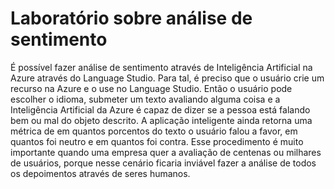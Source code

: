 # Laboratório sobre análise de sentimento
É possível fazer análise de sentimento através de Inteligência Artificial na Azure através do Language Studio. Para tal, é preciso que o usuário crie um recurso na Azure e o use no Language Studio. Então o usuário pode escolher o idioma, submeter um texto avaliando alguma coisa e a Inteligência Artificial da Azure é capaz de dizer se a pessoa está falando bem ou mal do objeto descrito. A aplicação inteligente ainda retorna uma métrica de em quantos porcentos do texto o usuário falou a favor, em quantos foi neutro e em quantos foi contra. Esse procedimento é muito importante quando uma empresa quer a avaliação de centenas ou milhares de usuários, porque nesse cenário ficaria inviável fazer a análise de todos os depoimentos através de seres humanos.
